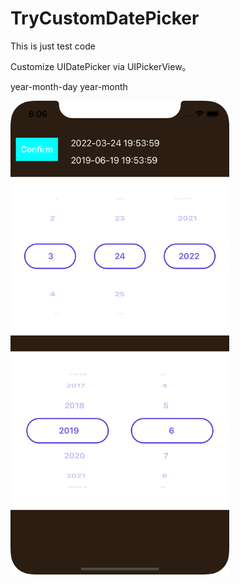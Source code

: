 # TryCustomDatePicker
This is just test code

Customize UIDatePicker via UIPickerView。

year-month-day
year-month

<img src="./example.png" width = 350 />

